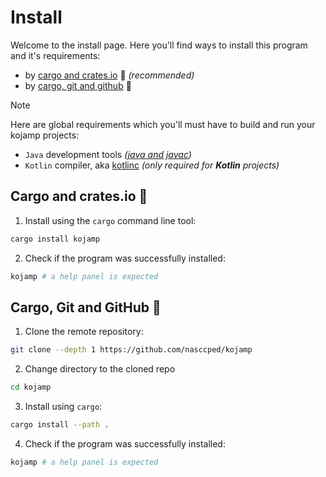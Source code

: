 # Install

Welcome to the install page. Here you'll find ways to install this
program and it's requirements:

- by [cargo and crates.io](#cargo-and-cratesio-) 🦀 _(recommended)_
- by [cargo, git and github](#cargo-git-and-github-) 🐙

> [!NOTE]
>
> Here are global requirements which you'll must have to build and
> run your kojamp projects:
> - `Java` development tools _([java and javac](https://www.oracle.com/java/technologies/downloads/))_
> - `Kotlin` compiler, aka [kotlinc](https://kotlinlang.org/docs/command-line.html#install-the-compiler)
>   _(only required for **Kotlin** projects)_

## Cargo and crates.io 🦀

1. Install using the `cargo` command line tool:

```sh
cargo install kojamp
```

2. Check if the program was successfully installed:

```sh
kojamp # a help panel is expected
```

## Cargo, Git and GitHub 🐙

1. Clone the remote repository:

```sh
git clone --depth 1 https://github.com/nasccped/kojamp
```

2. Change directory to the cloned repo

```sh
cd kojamp
```

3. Install using `cargo`:

```sh
cargo install --path .
```

4. Check if the program was successfully installed:

```sh
kojamp # a help panel is expected
```
